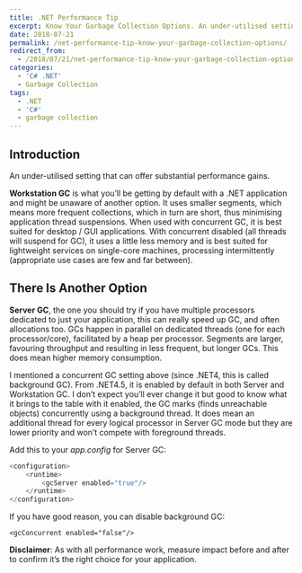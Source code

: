 ```yaml
---
title: .NET Performance Tip
excerpt: Know Your Garbage Collection Options. An under-utilised setting that can offer substantial performance gains.
date: 2018-07-21
permalink: /net-performance-tip-know-your-garbage-collection-options/
redirect_from:
  - /2018/07/21/net-performance-tip-know-your-garbage-collection-options/
categories:
  - 'C# .NET'
  - Garbage Collection
tags:
  - .NET
  - 'C#'
  - garbage collection
---
```

## Introduction

An under-utilised setting that can offer substantial performance gains.

**Workstation GC** is what you’ll be getting by default with a .NET application and might be unaware of another option. It uses smaller segments, which means more frequent collections, which in turn are short, thus minimising application thread suspensions. When used with concurrent GC, it is best suited for desktop / GUI applications. With concurrent disabled (all threads will suspend for GC), it uses a little less memory and is best suited for lightweight services on single-core machines, processing intermittently (appropriate use cases are few and far between).

## There Is Another Option

**Server GC**, the one you should try if you have multiple processors dedicated to just your application, this can really speed up GC, and often allocations too. GCs happen in parallel on dedicated threads (one for each processor/core), facilitated by a heap per processor. Segments are larger, favouring throughput and resulting in less frequent, but longer GCs. This does mean higher memory consumption.

I mentioned a concurrent GC setting above (since .NET4, this is called background GC). From .NET4.5, it is enabled by default in both Server and Workstation GC. I don’t expect you’ll ever change it but good to know what it brings to the table with it enabled, the GC marks (finds unreachable objects) concurrently using a background thread. It does mean an additional thread for every logical processor in Server GC mode but they are lower priority and won’t compete with foreground threads.

Add this to your _app.config_ for Server GC:

```csharp
<configuration>
    <runtime>
        <gcServer enabled="true"/>
    </runtime>
</configuration>
```

If you have good reason, you can disable background GC:

`<gcConcurrent enabled="false"/>`

**Disclaimer**: As with all performance work, measure impact before and after to confirm it’s the right choice for your application.
